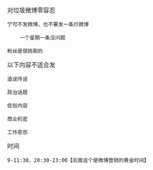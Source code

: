 对垃圾微博零容忍

	宁可不发微博，也不要发一条烂微博

		一个星期一条没问题

	粉丝是很挑剔的

以下内容不适合发

	造谣传谣

	政治话题

	低俗内容

	商业机密

	工作恩怨

时间

	9-11:30、20:30-23:00【后面这个是微博营销的黄金时间】


